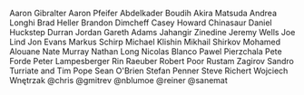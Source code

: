 Aaron Gibralter
Aaron Pfeifer
Abdelkader Boudih
Akira Matsuda
Andrea Longhi
Brad Heller
Brandon Dimcheff
Casey Howard
Chinasaur
Daniel Huckstep
Durran Jordan
Gareth Adams
Jahangir Zinedine
Jeremy Wells
Joe Lind
Jon Evans
Markus Schirp
Michael Klishin
Mikhail Shirkov
Mohamed Alouane
Nate Murray
Nathan Long
Nicolas Blanco
Pawel Pierzchala
Pete Forde
Peter Lampesberger
Rin Raeuber
Robert Poor
Rustam Zagirov
Sandro Turriate and Tim Pope
Sean O'Brien
Stefan Penner
Steve Richert
Wojciech Wnętrzak
@chris
@gmitrev
@nblumoe
@reiner
@sanemat